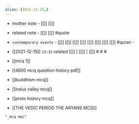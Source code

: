 ```yaml
---
alias: [2021-12-15,]
---
```

- mother note - [[]] [[]]
- related note - [[]] [[]] #quote 
- `contemporary events` - [[]] [[]] [[]] [[]] [[]] [[]] [[]] [[]] #quran -

- [[2021-12-15]]  `13:32` _related_ [[]] | [[]] | [[]] # # #

- [[mcq 1]]
- [[4600 mcq question history pdf]]
- [[buddhism mcq]]
- [[indus valley mcq]]
- [[proto history mcq]]
- [[THE VEDIC PERIOD THE ARYANS MCQ]]

```query
"_mcq moc"
```